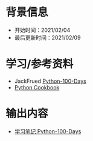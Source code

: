 # 背景信息
- 开始时间：2021/02/04 
- 最后更新时间：2021/02/09

# 学习/参考资料
- JackFrued [Python-100-Days](https://github.com/jackfrued/Python-100-Days)
- [Python Cookbook](https://python3-cookbook.readthedocs.io/zh_CN/latest/index.html)

# 输出内容
- [学习笔记 Python-100-Days](https://github.com/7onelv/Python--Study/blob/main/Notes-Python-100-Days.md)
